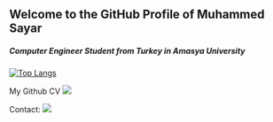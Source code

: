 
## Welcome to the GitHub Profile of Muhammed Sayar 


<h5>Computer Engineer Student from Turkey in Amasya University</h5>

<!--![Muhammed GitHub stats](https://github-readme-stats.vercel.app/api?username=mrrsayarr&count_private=true&theme=gruvbox&locale=en&layout=compact)-->


[![Top Langs](https://github-readme-stats.vercel.app/api/top-langs/?username=mrrsayarr&hide_progress=true&theme=gruvbox&locale=en&layout=compact)](https://github.com/mrrsayarr/github-readme-stats)



My Github CV
<a href = "https://mrrsayarr.github.io/muhammedsayar/index.html"><img src="https://img.shields.io/badge/website-000000?style=for-the-badge&logo=About.me&logoColor=white"></a>


Contact:
<a href = "https://www.linkedin.com/in/muhammed-sayar/"><img src="https://img.shields.io/badge/LinkedIn-0077B5?style=for-the-badge&logo=linkedin&logoColor=white"></a>
